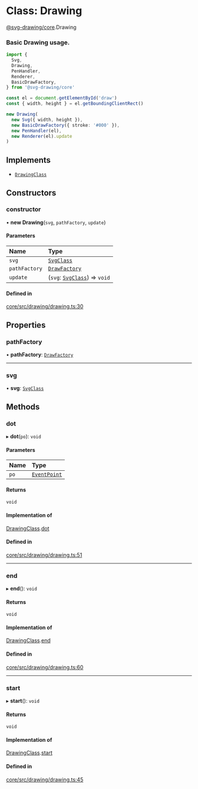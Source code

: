 # Class: Drawing

[@svg-drawing/core](../../modules/svg_drawing_core.md).Drawing

### Basic Drawing usage.

```ts
import {
  Svg,
  Drawing,
  PenHandler,
  Renderer,
  BasicDrawFactory,
} from '@svg-drawing/core'

const el = document.getElementById('draw')
const { width, height } = el.getBoundingClientRect()

new Drawing(
  new Svg({ width, height }),
  new BasicDrawFactory({ stroke: '#000' }),
  new PenHandler(el),
  new Renderer(el).update
)
```

## Implements

- [`DrawingClass`](../../interfaces/svg_drawing_core/DrawingClass.md)

## Constructors

### constructor

• **new Drawing**(`svg`, `pathFactory`, `update`)

#### Parameters

| Name | Type |
| :------ | :------ |
| `svg` | [`SvgClass`](../../interfaces/svg_drawing_core/SvgClass.md) |
| `pathFactory` | [`DrawFactory`](../../interfaces/svg_drawing_core/DrawFactory.md) |
| `update` | (`svg`: [`SvgClass`](../../interfaces/svg_drawing_core/SvgClass.md)) => `void` |

#### Defined in

[core/src/drawing/drawing.ts:30](https://github.com/kmkzt/svg-drawing/blob/ab85f6a/packages/core/src/drawing/drawing.ts#L30)

## Properties

### pathFactory

• **pathFactory**: [`DrawFactory`](../../interfaces/svg_drawing_core/DrawFactory.md)

___

### svg

• **svg**: [`SvgClass`](../../interfaces/svg_drawing_core/SvgClass.md)

## Methods

### dot

▸ **dot**(`po`): `void`

#### Parameters

| Name | Type |
| :------ | :------ |
| `po` | [`EventPoint`](../../modules/svg_drawing_core.md#eventpoint) |

#### Returns

`void`

#### Implementation of

[DrawingClass](../../interfaces/svg_drawing_core/DrawingClass.md).[dot](../../interfaces/svg_drawing_core/DrawingClass.md#dot)

#### Defined in

[core/src/drawing/drawing.ts:51](https://github.com/kmkzt/svg-drawing/blob/ab85f6a/packages/core/src/drawing/drawing.ts#L51)

___

### end

▸ **end**(): `void`

#### Returns

`void`

#### Implementation of

[DrawingClass](../../interfaces/svg_drawing_core/DrawingClass.md).[end](../../interfaces/svg_drawing_core/DrawingClass.md#end)

#### Defined in

[core/src/drawing/drawing.ts:60](https://github.com/kmkzt/svg-drawing/blob/ab85f6a/packages/core/src/drawing/drawing.ts#L60)

___

### start

▸ **start**(): `void`

#### Returns

`void`

#### Implementation of

[DrawingClass](../../interfaces/svg_drawing_core/DrawingClass.md).[start](../../interfaces/svg_drawing_core/DrawingClass.md#start)

#### Defined in

[core/src/drawing/drawing.ts:45](https://github.com/kmkzt/svg-drawing/blob/ab85f6a/packages/core/src/drawing/drawing.ts#L45)
